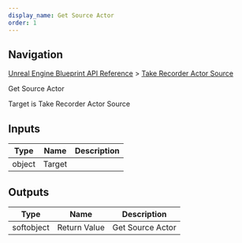```yaml
---
display_name: Get Source Actor
order: 1
---
```

## Navigation

[Unreal Engine Blueprint API Reference](https://dev.epicgames.com/documentation/en-us/unreal-engine/BlueprintAPI) > [Take Recorder Actor Source](https://dev.epicgames.com/documentation/en-us/unreal-engine/BlueprintAPI/TakeRecorderActorSource)

Get Source Actor

Target is Take Recorder Actor Source

## Inputs

| Type | Name | Description |
| --- | --- | --- |
| object | Target |  |

## Outputs

| Type | Name | Description |
| --- | --- | --- |
| softobject | Return Value | Get Source Actor |
